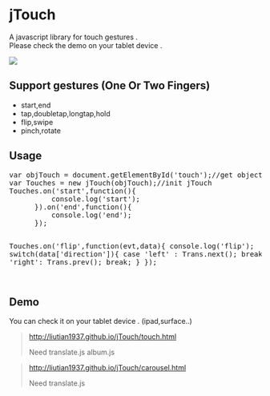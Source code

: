 <h1>jTouch</h1>
<p>
A javascript library for touch gestures .<br/>
Please check the demo on your tablet device .
</p>
<p>
<img src="http://liutian1937.github.io/jTouch/images/jtouch.jpg" /></p>
<h2>Support gestures (One Or Two Fingers)</h2>
<ul>
  <li>start,end</li>
  <li>tap,doubletap,longtap,hold</li>
  <li>flip,swipe</li>
  <li>pinch,rotate</li>
</ul>

<h2>Usage</h2>
<pre>
var objTouch = document.getElementById('touch');//get object
var Touches = new jTouch(objTouch);//init jTouch
Touches.on('start',function(){
		  console.log('start');
	  }).on('end',function(){
		  console.log('end');
	  });


Touches.on('flip',function(evt,data){
	console.log('flip');
	switch(data['direction']){
		case 'left' :
			Trans.next();
			break;
		case 'right':
			Trans.prev();
			break;
		}
	});

</pre>

<h2>Demo</h2>

You can check it on your tablet device . (ipad,surface..)
<blockquote>
<a href="http://liutian1937.github.io/jTouch/touch.html" target="_blank">http://liutian1937.github.io/jTouch/touch.html</a>

Need translate.js album.js
</blockquote>

<blockquote>
<a href="http://liutian1937.github.io/jTouch/carousel.html" target="_blank">http://liutian1937.github.io/jTouch/carousel.html</a>

Need translate.js
</blockquote>


